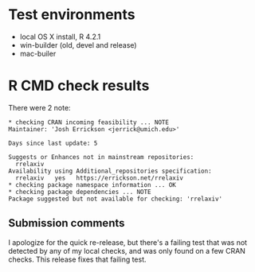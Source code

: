 # Test environments
* local OS X install, R 4.2.1
* win-builder (old, devel and release)
* mac-builer

# R CMD check results

There were 2 note:

```
* checking CRAN incoming feasibility ... NOTE
Maintainer: 'Josh Errickson <jerrick@umich.edu>'

Days since last update: 5

Suggests or Enhances not in mainstream repositories:
  rrelaxiv
Availability using Additional_repositories specification:
  rrelaxiv   yes   https://errickson.net/rrelaxiv
* checking package namespace information ... OK
* checking package dependencies ... NOTE
Package suggested but not available for checking: 'rrelaxiv'
```

## Submission comments

I apologize for the quick re-release, but there's a failing test that was not
detected by any of my local checks, and was only found on a few CRAN checks.
This release fixes that failing test.
